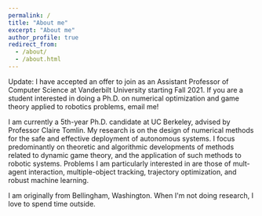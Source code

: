 ```yaml
---
permalink: /
title: "About me"
excerpt: "About me"
author_profile: true
redirect_from: 
  - /about/
  - /about.html
---
```


Update: I have accepted an offer to join as an Assistant Professor of Computer Science at Vanderbilt University starting Fall 2021. If you are a student interested in doing a Ph.D. on numerical optimization and game theory applied to robotics problems, email me!

I am currently a 5th-year Ph.D. candidate at UC Berkeley, advised by Professor Claire Tomlin. My research is on the design of numerical methods for the safe and effective deployment of autonomous systems. I focus predominantly on theoretic and algorithmic developments of methods related to dynamic game theory, and the application of such methods to robotic systems. Problems I am particularly interested in are those of mult-agent interaction, multiple-object tracking, trajectory optimization, and robust machine learning.

I am originally from Bellingham, Washington. When I'm not doing research, I love to spend time outside.



